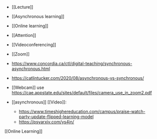 - [[Lecture]]
- [[Asynchronous learning]]
- [[Online learning]]
- [[Attention]]
- [[Videoconferencing]]
- [[Zoom]]

- https://www.concordia.ca/ctl/digital-teaching/synchronous-asynchronous.html
- https://catlintucker.com/2020/08/asynchronous-vs-synchronous/
- [[Webcam]] use https://cae.appstate.edu/sites/default/files/camera_use_in_zoom2.pdf

- [[asynchronous]] [[Video]]:
	-  https://www.timeshighereducation.com/campus/praise-watch-party-update-flipped-learning-model
	-  https://psyarxiv.com/ys4jn/

[[Online Learning]]
